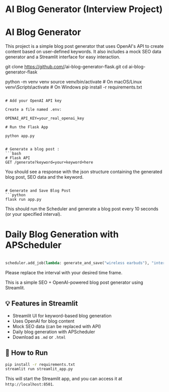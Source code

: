 # AI Blog Generator (Interview Project)

# AI Blog Generator
This project is a simple blog post generator that uses OpenAI's API to create content based on user-defined keywords. It also includes a mock SEO data generator and a Streamlit interface for easy interaction.

git clone https://github.com/<your-username>/ai-blog-generator-flask.git
cd ai-blog-generator-flask

python -m venv venv
source venv/bin/activate        # On macOS/Linux
venv\Scripts\activate           # On Windows
pip install -r requirements.txt
```

# Add your OpenAI API key

Create a file named .env:

OPENAI_API_KEY=your_real_openai_key

# Run the Flask App

python app.py


# Generate a blog post : 
```bash
# Flask API
GET /generate?keyword=your+keyword+here
```
You should see a response with the json structure containing the generated blog post, SEO data and the keyword.
```

# Generate and Save Blog Post
```python
flask run app.py
```
This should run the Scheduler and generate a blog post every 10 seconds (or your specified interval).


# Daily Blog Generation with APScheduler
```python

scheduler.add_job(lambda: generate_and_save("wireless earbuds"), "interval", seconds=10)
```
Please replace the interval with your desired time frame.


This is a simple SEO + OpenAI-powered blog post generator using Streamlit.

## 💡 Features in Streamlit
- Streamlit UI for keyword-based blog generation
- Uses OpenAI for blog content
- Mock SEO data (can be replaced with API)
- Daily blog generation with APScheduler
- Download as `.md` or `.html`

## 🚀 How to Run

```bash
pip install -r requirements.txt
streamlit run streamlit_app.py
```
This will start the Streamlit app, and you can access it at `http://localhost:8501`.
